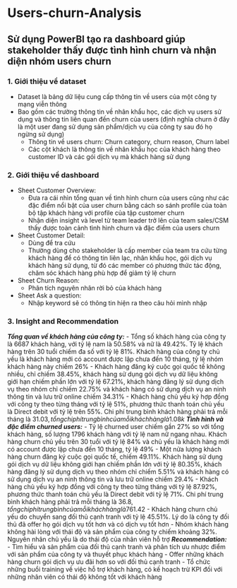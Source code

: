 # Users-churn-Analysis
## **Sử dụng PowerBI tạo ra dashboard giúp stakeholder thấy được tình hình churn và nhận diện nhóm users churn**
### **1. Giới thiệu về dataset**
- Dataset là bảng dữ liệu cung cấp thông tin về users của một công ty mạng viễn thông
- Bao gồm các trường thông tin về nhân khẩu học, các dịch vụ users sử dụng và thông tin liên quan đến churn của users (định nghĩa churn ở đây là một user đang sử dụng sản phẩm/dịch vụ của công ty sau đó họ ngừng sử dụng)
    - Thông tin về users churn: Churn category, churn reason, Churn label
    - Các cột khách là thông tin về nhân khẩu học của khách hàng theo customer ID và các gói dịch vụ mà khách hàng sử dụng
### **2. Giới thiệu về dashboard**
- Sheet Customer Overview:
    - Đưa ra cái nhìn tổng quan về tình hình churn của users cũng như các đặc điểm nổi bật của user churn bằng cách so sánh profile của toàn bộ tập khách hàng với profile của tập customer churn
    - Nhận diện insight và level từ team leader trở lên của team sales/CSM thấy được toàn cảnh tình hình churn và đặc điểm của users churn
- Sheet Customer Detail:
    - Dùng để tra cứu
    - Thường dùng cho stakeholder là cấp member của team tra cứu từng khách hàng để có thông tin liên lạc, nhân khẩu học, gói dịch vụ khách hàng sử dụng, từ đó các member có phương thức tác động, chăm sóc khách hàng phù hợp để giảm tỷ lệ churn
- Sheet Churn Reason:
    - Phân tích nguyên nhân rời bỏ của khách hàng
- Sheet Ask a question:
    - Nhập keyword sẽ có thông tin hiện ra theo câu hỏi mình nhập
### **3. Insight and Recommendation**
_**Tổng quan về khách hàng của công ty:**_
    - Tổng số khách hàng của công ty là 6687 khách hàng, với tỷ lệ nam là 50.58% và nữ là 49.42%. Tỷ lệ khách hàng trên 30 tuổi chiếm đa số với tỷ lệ 81%. Khách hàng của công ty chủ yếu là khách hàng mới có account được lập chưa đến 10 tháng, tỷ lệ nhóm khách hàng này chiếm 26%
    - Khách hàng đăng ký cuộc gọi quốc tế không nhiều, chỉ chiếm 38.45%, khách hàng sử dụng gói dịch vụ dữ liệu không giới hạn chiếm phần lớn với tỷ lệ 67.21%, khách hàng đăng lý sử dụng dịch vụ theo nhóm chỉ chiếm 22.75% và khách hàng có sử dụng dịch vụ an ninh thông tin và lưu trữ online chiếm 34.31%
    - Khách hàng chủ yếu ký hợp đồng với công ty theo từng tháng với tỷ lệ 51%, phương thức thanh toán chủ yếu là Direct debit với tỷ lệ trên 55%. Chi phí trung bình khách hàng phải trả mỗi tháng là 31.03$, tổng chi phí trung bình của mỗi khách hàng là 1.08k$
_**Tình hình và đặc điểm churned users:**_
    - Tỷ lệ churned user chiếm gần 27% so với tổng khách hàng, số lượng 1796 khách hàng với tỷ lệ nam nữ ngang nhau. Khách hàng churn chủ yếu trên 30 tuổi với tỷ lệ 84% và chủ yếu là khách hàng mới có account được lập chưa đến 10 tháng, tỷ lệ 49%
    - Một nửa lượng khách hàng churn đăng ký cuộc gọi quốc tế, chiếm 49.11%. Khách hàng sử dụng gói dịch vụ dữ liệu không giới hạn chiếm phần lớn với tỷ lệ 80.35%, khách hàng đăng lý sử dụng dịch vụ theo nhóm chỉ chiếm 5.51% và khách hàng có sử dụng dịch vụ an ninh thông tin và lưu trữ online chiếm 29.4%
    - Khách hàng chủ yếu ký hợp đồng với công ty theo từng tháng với tỷ lệ 87.92%, phương thức thanh toán chủ yếu là Direct debit với tỷ lệ 71%. Chi phí trung bình khách hàng phải trả mỗi tháng là 36.8$, tổng chi phí trung bình của mỗi khách hàng là 761.42$
    - Khách hàng churn chủ yếu do chuyển sang đối thủ cạnh tranh với tỷ lệ 45.51%. Lý do là công ty đối thủ đã offer họ gói dịch vụ tốt hơn và có dịch vụ tốt hơn
    - Nhóm khách hàng không hài lòng với thái độ và sản phẩm của công ty chiếm khoảng 32%. Nguyên nhân chủ yếu là do thái độ của nhân viên hỗ trợ
_**Recommendation:**_
    - Tìm hiểu và sản phẩm của đối thủ cạnh tranh và phân tích ưu nhược điểm với sản phẩm của công ty và thuyết phục khách hàng
    - Offer những khách hàng churn gói dịch vụ ưu đãi hơn so với đối thủ cạnh tranh
    - Tổ chức những buổi training về việc hỗ trợ khách hàng, có kế hoạch trừ KPI đối với những nhân viên có thái độ không tốt với khách hàng
